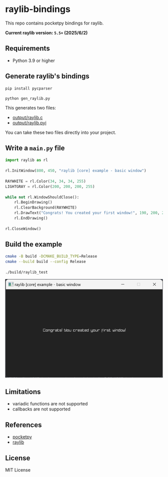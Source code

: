 # raylib-bindings

This repo contains pocketpy bindings for raylib.

**Current raylib version: `5.5+` (2025/6/2)**

## Requirements

+ Python 3.9 or higher

## Generate raylib's bindings

```
pip install pycparser

python gen_raylib.py
```

This generates two files:

+ [output/raylib.c](https://github.com/pocketpy/raylib-bindings/blob/main/output/raylib.c)
+ [output/raylib.pyi](https://github.com/pocketpy/raylib-bindings/blob/main/output/raylib.pyi)

You can take these two files directly into your project.

## Write a `main.py` file

```python
import raylib as rl

rl.InitWindow(800, 450, "raylib [core] example - basic window")

RAYWHITE = rl.Color(34, 34, 34, 255)
LIGHTGRAY = rl.Color(200, 200, 200, 255)

while not rl.WindowShouldClose():
    rl.BeginDrawing()
    rl.ClearBackground(RAYWHITE)
    rl.DrawText("Congrats! You created your first window!", 190, 200, 20, LIGHTGRAY)
    rl.EndDrawing()

rl.CloseWindow()
```

## Build the example

```bash
cmake -B build -DCMAKE_BUILD_TYPE=Release
cmake --build build --config Release

./build/raylib_test
```

![raylibw_test.png](raylibw_test.png)

## Limitations

+ variadic functions are not supported
+ callbacks are not supported

## References

+ [pocketpy](https://github.com/pocketpy/pocketpy)
+ [raylib](https://github.com/raysan5/raylib)

## License

MIT License
